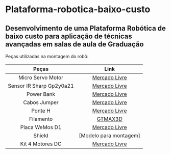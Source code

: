 # Plataforma-robotica-baixo-custo
## Desenvolvimento de uma Plataforma Robótica de baixo custo para aplicação de técnicas avançadas em salas de aula de Graduação
Peças utilizadas na montagem do robô:

| Peças       | Link        | 
| :----:      |    :----:   |  
| Micro Servo Motor         | [Mercado Livre](https://produto.mercadolivre.com.br/MLB-3139089695-micro-servo-motor-arduino-sg90-_JM?matt_tool=18956390&utm_source=google_shopping&utm_medium=organic)       |
| Sensor IR Sharp Gp2y0a21  | [Mercado Livre](https://produto.mercadolivre.com.br/MLB-2725727762-modulo-sensor-infravermelho-distncia-sharp-2y0a21-_JM?matt_tool=63064967&matt_word=&matt_source=google&matt_campaign_id=14303413826&matt_ad_group_id=133431076203&matt_match_type=&matt_network=g&matt_device=c&matt_creative=584156655540&matt_keyword=&matt_ad_position=&matt_ad_type=pla&matt_merchant_id=605492465&matt_product_id=MLB2725727762&matt_product_partition_id=310365260760&matt_target_id=aud-378637574381:pla-310365260760&gclid=CjwKCAiA3KefBhByEiwAi2LDHBhuD4J47TRn5wFEKvKcYRpqmiZtxhCRZEjo1YG3NIdEcd02zvl_EhoC_PMQAvD_BwE)       |
| Power Bank                | [Mercado Livre](https://produto.mercadolivre.com.br/MLB-3097623157-carregador-movel-portatil-power-bank-10000mah-promoco-_JM?matt_tool=88313147&matt_word=&matt_source=google&matt_campaign_id=14303413859&matt_ad_group_id=125984304197&matt_match_type=&matt_network=g&matt_device=c&matt_creative=539354957424&matt_keyword=&matt_ad_position=&matt_ad_type=pla&matt_merchant_id=678853133&matt_product_id=MLB3097623157&matt_product_partition_id=1799289347936&matt_target_id=aud-378637574381:pla-1799289347936&gclid=CjwKCAiA3KefBhByEiwAi2LDHDN6SpKcyvIrvGK6yaXjNz9N1VUz9Ib3p3hB20MXCpHJs1RcFNS5EBoC8vMQAvD_BwE)       |
| Cabos Jumper              | [Mercado Livre](https://produto.mercadolivre.com.br/MLB-2936455665-cabo-wire-jumper-20cm-40-fios-fmea-macho-protoboard-arduino-_JM?matt_tool=63064967&matt_word=&matt_source=google&matt_campaign_id=14303413826&matt_ad_group_id=133431076203&matt_match_type=&matt_network=g&matt_device=c&matt_creative=584156655540&matt_keyword=&matt_ad_position=&matt_ad_type=pla&matt_merchant_id=314188124&matt_product_id=MLB2936455665&matt_product_partition_id=310365260760&matt_target_id=pla-310365260760&gclid=Cj0KCQiAxbefBhDfARIsAL4XLRr9Rjej-Su__5GFSKbmZpdeVRAfr-R-NG_vvmce2fubYwsm89WrPSEaAgP7EALw_wcB)       |
| Ponte H                   | [Mercado Livre](https://produto.mercadolivre.com.br/MLB-1347075835-driver-motor-ponte-h-dupla-l298n-_JM?matt_tool=63064967&matt_word=&matt_source=google&matt_campaign_id=14303413826&matt_ad_group_id=133431076203&matt_match_type=&matt_network=g&matt_device=c&matt_creative=584156655540&matt_keyword=&matt_ad_position=&matt_ad_type=pla&matt_merchant_id=646268484&matt_product_id=MLB1347075835&matt_product_partition_id=310365260760&matt_target_id=aud-378637574381:pla-310365260760&gclid=CjwKCAiA_6yfBhBNEiwAkmXy59VJPwVsSh-KYDl0VE_o9OfLCCYq6A4oF58dyhtshKfCfPAvB4MtLBoCbWgQAvD_BwE)       |
| Filamento                 | [GTMAX3D](https://www.gtmax3d.com.br/filamentos/abs-premium)       |
| Placa WeMos D1            | [Mercado Livre](https://produto.mercadolivre.com.br/MLB-1654901596-placa-wemos-d1-r2-wifi-esp8266-ide-compativel-do-arduino-_JM#position=4&search_layout=grid&type=item&tracking_id=2409f693-e2d9-49e7-b8de-bc74dc06932d)       |
| Shield                    | [Modelo para montagem]   |
| Kit 4 Motores DC          | [Mercado Livre](https://produto.mercadolivre.com.br/MLB-2030898738-4-x-motor-dc-3-6v-cx-reduco-e-eixo-duplo-roda-68mm-cnf-_JM#position=35&search_layout=grid&type=item&tracking_id=693da132-0130-410f-833b-c241a175b180)       |


